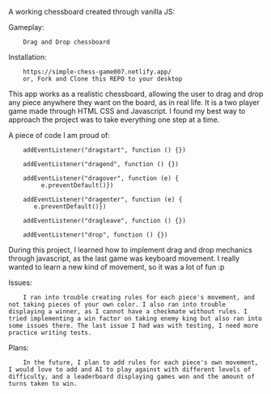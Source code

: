 A working chessboard created through vanilla JS:
    
Gameplay:

        Drag and Drop chessboard

Installation:

        https://simple-chess-game007.netlify.app/
        or, Fork and Clone this REPO to your desktop

This app works as a realistic chessboard, allowing the user to drag and drop any piece anywhere they want on the board, as in real life. It is a two player game made through HTML CSS and Javascript. I found my best way to approach the project was to take everything one step at a time.

A piece of code I am proud of:

        addEventListener("dragstart", function () {})

        addEventListener("dragend", function () {})

        addEventListener("dragover", function (e) {
             e.preventDefault()})

        addEventListener("dragenter", function (e) {
           e.preventDefault()})

        addEventListener("dragleave", function () {})

        addEventListener("drop", function () {})

During this project, I learned how to implement drag and drop mechanics through javascript, as the last game was keyboard movement. I really wanted to learn a new kind of movement, so it was a lot of fun :p

Issues:

        I ran into trouble creating rules for each piece's movement, and not taking pieces of your own color. I also ran into trouble displaying a winner, as I cannot have a checkmate without rules. I tried implementing a win factor on taking enemy king but also ran into some issues there. The last issue I had was with testing, I need more practice writing tests.

Plans:

        In the future, I plan to add rules for each piece's own movement, I would love to add and AI to play against with different levels of difficulty, and a leaderboard displaying games won and the amount of turns taken to win.